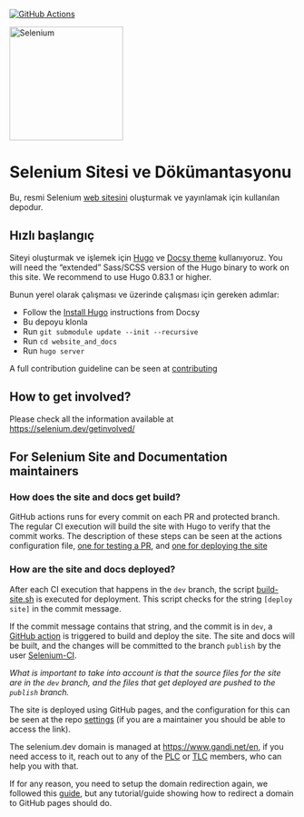 [![GitHub Actions](https://github.com/seleniumhq/seleniumhq.github.io/workflows/Publish%20Selenium%20Site/badge.svg)](https://github.com/SeleniumHQ/seleniumhq.github.io/actions?query=workflow%3A%22Publish+Selenium+Site%22)

<a href="https://selenium.dev"><img src="https://selenium.dev/images/selenium_logo_square_green.png" width="200" alt="Selenium"/></a>

# Selenium Sitesi ve Dökümantasyonu

Bu, resmi Selenium [web sitesini](https://selenium.dev) oluşturmak ve yayınlamak için kullanılan depodur.

## Hızlı başlangıç

Siteyi oluşturmak ve işlemek için [Hugo](https://gohugo.io/) ve [Docsy theme](https://www.docsy.dev/)
kullanıyoruz. You will need the “extended” 
Sass/SCSS version of the Hugo binary to work on this site. We recommend
to use Hugo 0.83.1 or higher.

Bunun yerel olarak çalışması ve üzerinde çalışması için gereken adımlar:

- Follow the [Install Hugo](https://www.docsy.dev/docs/getting-started/#install-hugo) instructions from Docsy
- Bu depoyu klonla
- Run `git submodule update --init --recursive`
- Run `cd website_and_docs`
- Run `hugo server`

A full contribution guideline can be seen at [contributing](https://selenium.dev/documentation/about/contributing/)

## How to get involved?

Please check all the information available at https://selenium.dev/getinvolved/

## For Selenium Site and Documentation maintainers

### How does the site and docs get build?

GitHub actions runs for every commit on each PR and protected branch. The regular CI execution will
build the site with Hugo to verify that the commit works. The description of these steps can be seen
at the actions configuration file, [one for testing a PR](./.github/workflows/test.yml), and 
[one for deploying the site](./.github/workflows/deploy.yml)

### How are the site and docs deployed?

After each CI execution that happens in the `dev` branch, the script [build-site.sh](./build-site.sh) 
is executed for deployment. This script checks for the string `[deploy site]` in the commit message.

If the commit message contains that string, and the commit is in `dev`, a 
[GitHub action](./.github/workflows/deploy.yml) is triggered to build and deploy the site. 
The site and docs will be built, and the changes will be committed to the branch `publish` 
by the user [Selenium-CI](https://github.com/selenium-ci/).

*What is important to take into account is that the source files for the site are in the `dev`
branch, and the files that get deployed are pushed to the `publish` branch.*

The site is deployed using GitHub pages, and the configuration for this can be seen at the
repo [settings](https://github.com/SeleniumHQ/seleniumhq.github.io/settings) (if you are a maintainer
you should be able to access the link).

The selenium.dev domain is managed at https://www.gandi.net/en, if you need access to it, reach out to
any of the [PLC](https://www.selenium.dev/structure/#plc) or [TLC](https://www.selenium.dev/structure/#tlc)
members, who can help you with that.

If for any reason, you need to setup the domain redirection again,
we followed this [guide](http://spector.io/how-to-set-up-github-pages-with-a-custom-domain-on-gandi/),
but any tutorial/guide showing how to redirect a domain to GitHub pages should do.   
 


